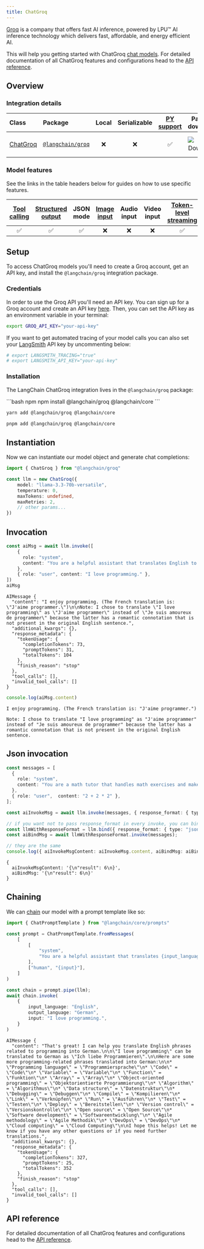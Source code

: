 ```yaml
---
title: ChatGroq
---
```


[Groq](https://groq.com/) is a company that offers fast AI inference, powered by LPU™ AI inference technology which delivers fast, affordable, and energy efficient AI.

This will help you getting started with ChatGroq [chat models](/oss/concepts/chat_models). For detailed documentation of all ChatGroq features and configurations head to the [API reference](https://api.js.langchain.com/classes/langchain_groq.ChatGroq.html).

## Overview

### Integration details

| Class | Package | Local | Serializable | [PY support](https://python.langchain.com/docs/integrations/chat/groq) | Package downloads | Package latest |
| :--- | :--- | :---: | :---: |  :---: | :---: | :---: |
| [ChatGroq](https://api.js.langchain.com/classes/langchain_groq.ChatGroq.html) | [`@langchain/groq`](https://www.npmjs.com/package/@langchain/groq) | ❌ | ❌ | ✅ | ![NPM - Downloads](https://img.shields.io/npm/dm/@langchain/groq?style=flat-square&label=%20&) | ![NPM - Version](https://img.shields.io/npm/v/@langchain/groq?style=flat-square&label=%20&) |

### Model features

See the links in the table headers below for guides on how to use specific features.

| [Tool calling](/oss/how-to/tool_calling) | [Structured output](/oss/how-to/structured_output/) | JSON mode | [Image input](/oss/how-to/multimodal_inputs/) | Audio input | Video input | [Token-level streaming](/oss/how-to/chat_streaming/) | [Token usage](/oss/how-to/chat_token_usage_tracking/) | [Logprobs](/oss/how-to/logprobs/) |
| :---: | :---: | :---: | :---: |  :---: | :---: | :---: | :---: | :---: |
| ✅ | ✅ | ✅ | ❌ | ❌ | ❌ | ✅ | ✅ | ✅ |

## Setup

To access ChatGroq models you'll need to create a Groq account, get an API key, and install the `@langchain/groq` integration package.

### Credentials

In order to use the Groq API you'll need an API key. You can sign up for a Groq account and create an API key [here](https://wow.groq.com/).
Then, you can set the API key as an environment variable in your terminal:

```bash
export GROQ_API_KEY="your-api-key"
```

If you want to get automated tracing of your model calls you can also set your [LangSmith](https://docs.smith.langchain.com/) API key by uncommenting below:

```bash
# export LANGSMITH_TRACING="true"
# export LANGSMITH_API_KEY="your-api-key"
```

### Installation

The LangChain ChatGroq integration lives in the `@langchain/groq` package:

<CodeGroup>
```bash npm
npm install @langchain/groq @langchain/core
```

```bash yarn
yarn add @langchain/groq @langchain/core
```

```bash pnpm
pnpm add @langchain/groq @langchain/core
```
</CodeGroup>

## Instantiation

Now we can instantiate our model object and generate chat completions:

```typescript
import { ChatGroq } from "@langchain/groq"

const llm = new ChatGroq({
    model: "llama-3.3-70b-versatile",
    temperature: 0,
    maxTokens: undefined,
    maxRetries: 2,
    // other params...
})
```

## Invocation

```typescript
const aiMsg = await llm.invoke([
    {
      role: "system",
      content: "You are a helpful assistant that translates English to French. Translate the user sentence.",
    },
    { role: "user", content: "I love programming." },
])
aiMsg
```

```output
AIMessage {
  "content": "I enjoy programming. (The French translation is: \"J'aime programmer.\")\n\nNote: I chose to translate \"I love programming\" as \"J'aime programmer\" instead of \"Je suis amoureux de programmer\" because the latter has a romantic connotation that is not present in the original English sentence.",
  "additional_kwargs": {},
  "response_metadata": {
    "tokenUsage": {
      "completionTokens": 73,
      "promptTokens": 31,
      "totalTokens": 104
    },
    "finish_reason": "stop"
  },
  "tool_calls": [],
  "invalid_tool_calls": []
}
```

```typescript
console.log(aiMsg.content)
```

```output
I enjoy programming. (The French translation is: "J'aime programmer.")

Note: I chose to translate "I love programming" as "J'aime programmer" instead of "Je suis amoureux de programmer" because the latter has a romantic connotation that is not present in the original English sentence.
```

## Json invocation

```typescript
const messages = [
  {
    role: "system",
    content: "You are a math tutor that handles math exercises and makes output in json in format { result: number }.",
  },
  { role: "user",  content: "2 + 2 * 2" },
];

const aiInvokeMsg = await llm.invoke(messages, { response_format: { type: "json_object" } });

// if you want not to pass response_format in every invoke, you can bind it to the instance
const llmWithResponseFormat = llm.bind({ response_format: { type: "json_object" } });
const aiBindMsg = await llmWithResponseFormat.invoke(messages);

// they are the same
console.log({ aiInvokeMsgContent: aiInvokeMsg.content, aiBindMsg: aiBindMsg.content });
```

```output
{
  aiInvokeMsgContent: '{\n"result": 6\n}',
  aiBindMsg: '{\n"result": 6\n}'
}
```

## Chaining

We can [chain](/oss/how-to/sequence/) our model with a prompt template like so:

```typescript
import { ChatPromptTemplate } from "@langchain/core/prompts"

const prompt = ChatPromptTemplate.fromMessages(
    [
        [
            "system",
            "You are a helpful assistant that translates {input_language} to {output_language}.",
        ],
        ["human", "{input}"],
    ]
)

const chain = prompt.pipe(llm);
await chain.invoke(
    {
        input_language: "English",
        output_language: "German",
        input: "I love programming.",
    }
)
```

```output
AIMessage {
  "content": "That's great! I can help you translate English phrases related to programming into German.\n\n\"I love programming\" can be translated to German as \"Ich liebe Programmieren\".\n\nHere are some more programming-related phrases translated into German:\n\n* \"Programming language\" = \"Programmiersprache\"\n* \"Code\" = \"Code\"\n* \"Variable\" = \"Variable\"\n* \"Function\" = \"Funktion\"\n* \"Array\" = \"Array\"\n* \"Object-oriented programming\" = \"Objektorientierte Programmierung\"\n* \"Algorithm\" = \"Algorithmus\"\n* \"Data structure\" = \"Datenstruktur\"\n* \"Debugging\" = \"Debuggen\"\n* \"Compile\" = \"Kompilieren\"\n* \"Link\" = \"Verknüpfen\"\n* \"Run\" = \"Ausführen\"\n* \"Test\" = \"Testen\"\n* \"Deploy\" = \"Bereitstellen\"\n* \"Version control\" = \"Versionskontrolle\"\n* \"Open source\" = \"Open Source\"\n* \"Software development\" = \"Softwareentwicklung\"\n* \"Agile methodology\" = \"Agile Methodik\"\n* \"DevOps\" = \"DevOps\"\n* \"Cloud computing\" = \"Cloud Computing\"\n\nI hope this helps! Let me know if you have any other questions or if you need further translations.",
  "additional_kwargs": {},
  "response_metadata": {
    "tokenUsage": {
      "completionTokens": 327,
      "promptTokens": 25,
      "totalTokens": 352
    },
    "finish_reason": "stop"
  },
  "tool_calls": [],
  "invalid_tool_calls": []
}
```

## API reference

For detailed documentation of all ChatGroq features and configurations head to the [API reference](https://api.js.langchain.com/classes/langchain_groq.ChatGroq.html).
